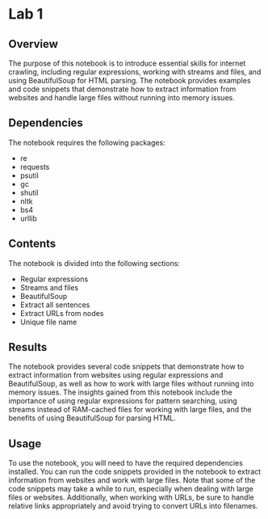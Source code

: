 # Lab 1

## Overview

The purpose of this notebook is to introduce essential skills for internet crawling, including regular expressions, working with streams and files, and using BeautifulSoup for HTML parsing. The notebook provides examples and code snippets that demonstrate how to extract information from websites and handle large files without running into memory issues.

## Dependencies

The notebook requires the following packages:

- re
- requests
- psutil
- gc
- shutil
- nltk
- bs4
- urllib

## Contents

The notebook is divided into the following sections:

- Regular expressions
- Streams and files
- BeautifulSoup
- Extract all sentences
- Extract URLs from nodes
- Unique file name

## Results

The notebook provides several code snippets that demonstrate how to extract information from websites using regular expressions and BeautifulSoup, as well as how to work with large files without running into memory issues. The insights gained from this notebook include the importance of using regular expressions for pattern searching, using streams instead of RAM-cached files for working with large files, and the benefits of using BeautifulSoup for parsing HTML.

## Usage

To use the notebook, you will need to have the required dependencies installed. You can run the code snippets provided in the notebook to extract information from websites and work with large files. Note that some of the code snippets may take a while to run, especially when dealing with large files or websites. Additionally, when working with URLs, be sure to handle relative links appropriately and avoid trying to convert URLs into filenames.

